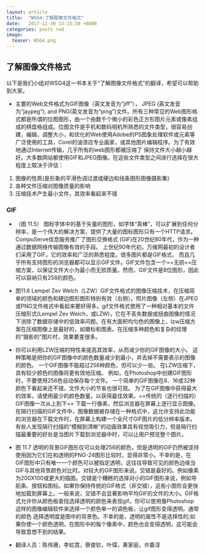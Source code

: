 ```yaml
---
layout: article
title:  "WSG4:了解图像文件格式"
date:   2017-12-30 13:15:50 +0800
categories: posts rwd
image:
  teaser: WSG4.png
---
```


## 了解图像文件格式

以下是我们小组对WSG4这一书本关于“了解图像文件格式”的翻译，希望可以帮助到大家。

- 主要的Web文件格式为GIF图像（英文发音为“jiff”）， JPEG (英文发音为“jaypeg”), and PNG(英文发音为“ping”)文件。所有三种常见的Web图形格式都是所谓的位图图形，由一个由数千个微小的彩色正方形图片元素或像素组成的棋盘格组成。位图文件是手机和数码相机所熟悉的文件类型，很容易创建，编辑，调整大小，和优化的Web使用Adobe的PS图象处理软件或元素等广泛使用的工具，Corel的油漆店专业画家，或其他图片编辑程序。为了有效地通过Internet传输，几乎所有的web图形都被压缩了 保持文件大小越小越好。大多数网站都使用GIF和JPEG图像。在这些文件类型之间进行选择在很大程度上取决于评估：
1. 图像的性质(是形象的平滑色调过渡或硬边和线条图形图像摄影集)
2. 各种文件压缩对图像质量的影响
3. 压缩技术产生最小文件，其效率看起来不错



### GIF

- （图 11.5） 图标字体中的基于矢量的图形，如字体“真棒”，可以扩展到任何分辨率，是一个伟大的解决方案，提供了大量的图标图形只有一个HTTP请求。 CompuServe信息服务推广了图形交换格式 (GIF)在20世纪80年代，作为一种通过数据网络传输图像有效的手段。 上世纪90年代初，万维网最初的设计者们采用了GIF。它的效率和广泛的熟悉程度。很多图片都是GIF格式， 而且几乎所有支持图形的浏览器都可以显示GIF文件。GIF文件包含一个==无损==压缩方案，以保证文件大小为最小而无损质量。然而，GIF文件是8位图形，因此可以容纳只有256的颜色。

- 图11.6 Lempel Zev Welch（LZW）GIF文件格式的图像压缩技术，在压缩简单的领域的颜色和硬边图形图形特别有效（右侧）。照片图像（左侧）在JPEG或PNG文件格式中看起来要好得多。gif文件格式使用了一种相对基本的文件压缩形式(Lempel Zev Welch，或LZW)，它在不丢失数据或扭曲图像的情况下消除了数据存储中的低效率问题。在有大面积均匀色的图像上，lzw压缩方案在压缩图像上是最好的，如徽标和图表。在压缩多种颜色和复杂的纹理的“摄影的”图片时，效果要差很多。

- 你可以利用LZW压缩的特性来提高其效率，从而减少你的GIF图像的大小。 这种策略是把你的GIF图像中的颜色数量减少到最小，并去掉不需要表示的图像的颜色。 一个GIF图像不能超过256种颜色，但可以少一些。 在LZW压缩下，具有较少颜色的图像将更有效地压缩。 例如，在Photoshop中创建GIF图形时，不要使用256色自动保存每个文件。 一个简单的GIF图像在8、16或32种颜色下看起来还不错，文件大小的节省也很可观。 为了在GIF图像中获得最大的效率，请使用最少的颜色数量，以获得最佳效果。==传统的（逐行扫描的）GIF图像一次从上到下== 下载一行像素，然后浏览器在屏幕上逐行显示图像。 在隔行扫描的GIF文件中，图像数据被存储在一种格式中，这允许支持此功能的浏览器在下载文件时，在屏幕上构建一个全尺寸GIF图片的低分辨率版本。 有些人发现隔行扫描的“模糊到清晰”的动画效果具有视觉吸引力，但是隔行扫描最重要的好处是当图片下载到浏览器中时，可以让用户预览整个图片。

- 图 11.7 透明的背景GIF图形仅可以处理256的颜色，但是透明的GIF仍然被坚持使用因为它们在和透明的PNG-24图形比较时，显得非常小。不幸的是，在GIF图形中只有唯一一个颜色可以被指定透明，这往往导致可见的颜色边缘当GIF与其他背景颜色对比时。对较大的GIF图形来说，交错是最好的。例如像素为200X100或更大的插图。交错是个糟糕的选择对小的GIF图形来说，例如导航条、按钮和图标。如果你保持传统的GIF格式（非交错），这些小图形会更快地加载到屏幕上。一般来说，交错不会显著影响平均GIF的文件的大小。GIF格式允许你从颜色板查找选择透明的颜色来表现gif。你可以使用像Photoshop这样的图像编辑软件来选择一个颜色单一的调色板，让gif图形变得透明。通常的颜色 选择透明度是图中的背景色。不幸的是，透明的属性不是选择性的;如果你使一个颜色透明，在图形中的每个像素中，颜色也会变得透明，这可能会导致意想不到的结果。



- 翻译人员：陈伟珊，李虹霓，蔡俊钦，叶琛，黄家丽，许嘉淳

